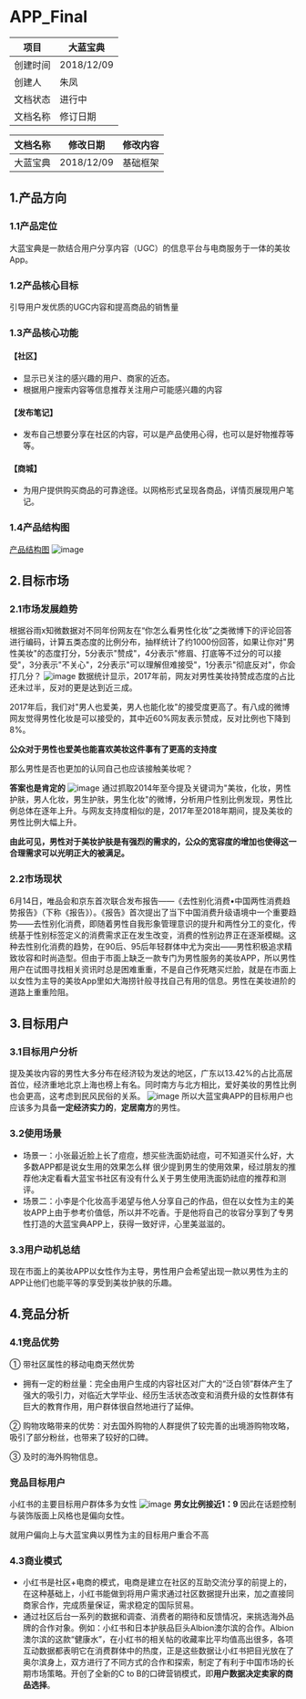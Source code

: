 # APP_Final

项目 | 大蓝宝典
---|---
创建时间 | 2018/12/09
创建人 | 朱凤
文档状态 | 进行中
文档名称 | 修订日期 |修改内容

文档名称 | 修改日期| 修改内容
---|---|---
大蓝宝典| 2018/12/09| 基础框架

## 1.产品方向
### 1.1产品定位
大蓝宝典是一款结合用户分享内容（UGC）的信息平台与电商服务于一体的美妆App。
### 1.2产品核心目标
引导用户发优质的UGC内容和提高商品的销售量

### 1.3产品核心功能
#### 【社区】
- 显示已关注的感兴趣的用户、商家的近态。
- 根据用户搜索内容等信息推荐关注用户可能感兴趣的内容


#### 【发布笔记】
- 发布自己想要分享在社区的内容，可以是产品使用心得，也可以是好物推荐等等。
#### 【商城】
- 为用户提供购买商品的可靠途径。以网格形式呈现各商品，详情页展现用户笔记。

### 1.4产品结构图
[产品结构图](http://naotu.baidu.com/file/20ca10f949e4be2e1a3bf755294580a1?token=d43e75051620c6f9)
![image](https://github.com/fungchu/APP_final/blob/master/image/%E5%A4%A7%E8%93%9D%E5%AE%9D%E5%85%B8.png?raw=true)

## 2.目标市场
### 2.1市场发展趋势
根据谷雨x知微数据对不同年份网友在“你怎么看男性化妆”之类微博下的评论回答进行编码，计算五类态度的比例分布，抽样统计了约1000份回答，如果让你对"男性美妆"的态度打分，5分表示"赞成"，4分表示"修眉、打底等不过分的可以接受"，3分表示"不关心"，2分表示"可以理解但难接受"，1分表示"彻底反对"，你会打几分？
![image](https://mmbiz.qpic.cn/mmbiz_jpg/HYpq6iceJNfsA6yt19WbeW6FvsZ7ykqU6Erz4CGgVic4via73XIibdApYvTrZEicmMyhmc6QicJXflT9rXgCYRTF5fGg/640?wx_fmt=jpeg&tp=webp&wxfrom=5&wx_lazy=1&wx_co=1)
数据统计显示，2017年前，网友对男性美妆持赞成态度的占比还未过半，反对的更是达到近三成。

2017年后，我们对"男人也爱美，男人也能化妆"的接受度更高了。有八成的微博网友觉得男性化妆是可以接受的，其中近60%网友表示赞成，反对比例也下降到8%。

**公众对于男性也爱美也能喜欢美妆这件事有了更高的支持度**

那么男性是否也更加的认同自己也应该接触美妆呢？

**答案也是肯定的**
![image](https://mmbiz.qpic.cn/mmbiz_jpg/HYpq6iceJNfsA6yt19WbeW6FvsZ7ykqU6arvIUicgodvgqibtE8PhT4VeZMXJCchcPungWpwb0wzx3BPAztFibD3NQ/640?wx_fmt=jpeg&tp=webp&wxfrom=5&wx_lazy=1&wx_co=1)
通过抓取2014年至今提及关键词为"美妆，化妆，男性护肤，男人化妆，男生护肤，男生化妆"的微博，分析用户性别比例发现，男性比例总体在逐年上升。与网友支持度相似的是，2017年至2018年期间，提及美妆的男性比例大幅上升。

**由此可见，男性对于美妆护肤是有强烈的需求的，公众的宽容度的增加也使得这一合理需求可以光明正大的被满足。**

### 2.2市场现状
6月14日，唯品会和京东首次联合发布报告——《去性别化消费•中国两性消费趋势报告》（下称《报告》）。《报告》首次提出了当下中国消费升级语境中一个重要趋势——去性别化消费，即随着男性自我形象管理意识的提升和两性分工的变化，传统基于性别标签定义的消费需求正在发生改变，消费的性别边界正在逐渐模糊。这种去性别化消费的趋势，在90后、95后年轻群体中尤为突出——男性积极追求精致妆容和时尚造型。但由于市面上缺乏一款专门为男性服务的美妆APP，所以男性用户在试图寻找相关资讯时总是困难重重，不是自己作死瞎买烂脸，就是在市面上以女性为主导的美妆App里如大海捞针般寻找自己有用的信息。男性在美妆进阶的道路上重重险阻。

## 3.目标用户
### 3.1目标用户分析
提及美妆内容的男性大多分布在经济较为发达的地区，广东以13.42%的占比高居首位，经济重地北京上海也榜上有名。同时南方与北方相比，爱好美妆的男性比例也会更高，这考虑到民风民俗的关系。
![image](https://mmbiz.qpic.cn/mmbiz_jpg/HYpq6iceJNfsA6yt19WbeW6FvsZ7ykqU6MNibcKuBdMcxCrc14FEzSyJaLZO0FDqCjHDTfOXUVW2nDYicbJ7PSxgA/640?wx_fmt=jpeg&tp=webp&wxfrom=5&wx_lazy=1&wx_co=1)
所以大蓝宝典APP的目标用户也应该多为具备**一定经济实力的**，**定居南方**的男性。

### 3.2使用场景
- 场景一：小张最近脸上长了痘痘，想买些洗面奶祛痘，可不知道买什么好，大多数APP都是说女生用的效果怎么样 很少提到男生的使用效果，经过朋友的推荐他决定看看大蓝宝书社区有没有什么关于男生使用洗面奶祛痘的推荐和测评。
- 场景二：小李是个化妆高手渴望与他人分享自己的作品，但在以女性为主的美妆APP上由于参考价值低，所以并不吃香。于是他将自己的妆容分享到了专男性打造的大蓝宝典APP上，获得一致好评，心里美滋滋的。

### 3.3用户动机总结
现在市面上的美妆APP以女性作为主导，男性用户会希望出现一款以男性为主的APP让他们也能平等的享受到美妆护肤的乐趣。
## 4.竞品分析
### 4.1竞品优势

① 带社区属性的移动电商天然优势

- 拥有一定的粉丝量：完全由用户生成的内容社区对广大的“泛白领”群体产生了强大的吸引力，对临近大学毕业、经历生活状态改变和消费升级的女性群体有巨大的教育作用，用户群体很自然地进行了延伸。

② 购物攻略带来的优势：对去国外购物的人群提供了较完善的出境游购物攻略，吸引了部分粉丝，也带来了较好的口碑。

③ 及时的海外购物信息。

### 竞品目标用户
小红书的主要目标用户群体多为女性
![image](http://5b0988e595225.cdn.sohucs.com/images/20180824/aba6c406f3f844a58b937ad11ceb8f15.jpeg)
**男女比例接近1：9**
因此在话题控制与装饰版面上风格也是偏向女性。

就用户偏向上与大蓝宝典以男性为主的目标用户重合不高

### 4.3商业模式

- 小红书是社区+电商的模式，电商是建立在社区的互助交流分享的前提上的，在这种基础上，小红书能做到将用户需求通过社区数据提升出来，加之直接同商家合作，完成质量保证，需求稳定的国际贸易。
- 通过社区后台一系列的数据和调查、消费者的期待和反馈情况，来挑选海外品牌的合作对象。例如：小红书和日本护肤品巨头Albion澳尔滨的合作。Albion澳尔滨的这款“健康水”，在小红书的相关帖的收藏率比平均值高出很多，各项互动数据都表明它在消费群体中的热度，正是这些数据让小红书把目光放在了奥尔滨身上，双方进行了不同方式的合作和探索，制定了有利于中国市场的长期市场策略。开创了全新的C to B的口碑营销模式，即**用户数据决定卖家的商品选择**。
